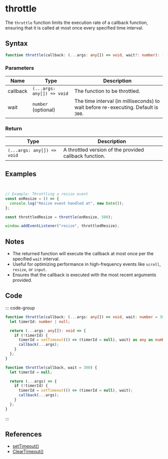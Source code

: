 # throttle

The `throttle` function limits the execution rate of a callback function, ensuring that it is called at most once every specified time interval.

## Syntax

```typescript
function throttle(callback: (...args: any[]) => void, wait?: number): (...args: any[]) => void
```

### Parameters

| Name      | Type                        | Description                                                     |
|-----------|-----------------------------|-----------------------------------------------------------------|
| callback  | `(...args: any[]) => void`  | The function to be throttled.                                   |
| wait      | `number` (optional)         | The time interval (in milliseconds) to wait before re-executing. Default is `300`. |

### Return

| Type                        | Description                                                   |
|-----------------------------|-------------------------------------------------------------|
| `(...args: any[]) => void`  | A throttled version of the provided callback function.       |

## Examples

```typescript


// Example: Throttling a resize event
const onResize = () => {
  console.log("Resize event handled at", new Date());
};

const throttledResize = throttle(onResize, 500);

window.addEventListener("resize", throttledResize);
```

## Notes

- The returned function will execute the callback at most once per the specified `wait` interval.
- Useful for optimizing performance in high-frequency events like `scroll`, `resize`, or `input`.
- Ensures that the callback is executed with the most recent arguments provided.

## Code

::: code-group
```typescript
function throttle(callback: (...args: any[]) => void, wait: number = 300): (...args: any[]) => void {
  let timerId: number | null;

  return (...args: any[]): void => {
    if (!timerId) {
      timerId = setTimeout(() => (timerId = null), wait) as any as number;
      callback(...args);
    }
  };
}
```

```javascript
function throttle(callback, wait = 300) {
  let timerId = null;

  return (...args) => {
    if (!timerId) {
      timerId = setTimeout(() => (timerId = null), wait);
      callback(...args);
    }
  };
}
```
:::

## References

- [setTimeout()](https://developer.mozilla.org/en-US/docs/Web/API/setTimeout)
- [ClearTimeout()](https://developer.mozilla.org/en-US/docs/Web/API/clearTimeout)